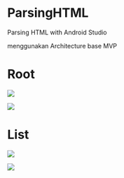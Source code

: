 # ParsingHTML
Parsing HTML with Android Studio

menggunakan
Architecture base MVP

# Root
![](https://github.com/hendyghsta/ParsingHTML/blob/master/Screenshot_61.jpg)

![](https://github.com/hendyghsta/ParsingHTML/blob/master/Screenshot_63.jpg)

# List
![](https://github.com/hendyghsta/ParsingHTML/blob/master/Screenshot_62.jpg)

![](https://github.com/hendyghsta/ParsingHTML/blob/master/Screenshot_64.jpg)
